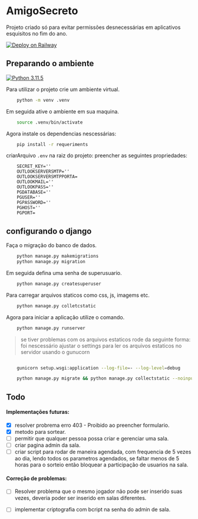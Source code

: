 # AmigoSecreto

Projeto criado só para evitar permissões desnecessárias em aplicativos esquisitos no fim do ano.

[![Deploy on Railway](https://railway.app/button.svg)](https://amigosecreto-paulosergiocf.up.railway.app/)

## Preparando o ambiente

[![Python 3.11.5](https://img.shields.io/badge/python-3.11.5-red.svg)](https://www.python.org/downloads/release/python-360/)

Para utilizar o projeto crie um ambiente virtual.

```sh
    python -m venv .venv
```

Em seguida ative o ambiente em sua maquina.
```sh
    source .venv/bin/activate
```
Agora instale os dependencias nescessárias:

```sh
    pip install -r requeriments
```

criarArquivo ```.env``` na raiz do projeto:
preencher as seguintes propriedades:

```ENV
    SECRET_KEY=''
    OUTLOOKSERVERSMTP=''
    OUTLOOKSERVERSMTPPORTA=
    OUTLOOKMAIL=''
    OUTLOOKPASS=''
    PGDATABASE=''
    PGUSER=''
    PGPASSWORD=''
    PGHOST=''
    PGPORT=
```

## configurando o django

Faça o migração do banco de dados.
```sh
    python manage.py makemigrations
    python manage.py migration
```
Em seguida defina uma senha de superusuario.

```sh
    python manage.py createsuperuser
```
Para carregar arquivos staticos como css, js, imagems etc.

```sh
    python manage.py colletcstatic
```

Agora para iniciar a aplicação utilize o comando.

```sh
    python manage.py runserver
```
> se tiver problemas com os arquivos estaticos rode da seguinte forma: foi nescessário ajustar o settings para ler os arquivos estaticos no servidor usando o gunucorn

```sh

    gunicorn setup.wsgi:application --log-file=- --log-level=debug

    python manage.py migrate && python manage.py collectstatic --noinput && gunicorn setup.wsgi:application --preload

```

## Todo

#### Implementações futuras:
- [X] resolver probrema erro 403 - Proibido ao preencher formulario.
- [x] metodo para sortear.
- [ ] permitir que qualquer pessoa possa criar e gerenciar uma sala.
- [ ] criar pagina admin da sala.
- [ ] criar script para rodar de maneira agendada, com frequencia de 5 vezes ao dia, lendo todos os parametros agendados, se faltar menos de 5 horas para o sorteio então bloquear a participação de usuarios na sala.

#### Correção de problemas:
- [ ] Resolver problema que o mesmo jogador não pode ser inserido suas vezes, deveria poder ser inserido em salas diferentes.
- [ ] implementar criptografia com bcript na senha do admin de sala.



